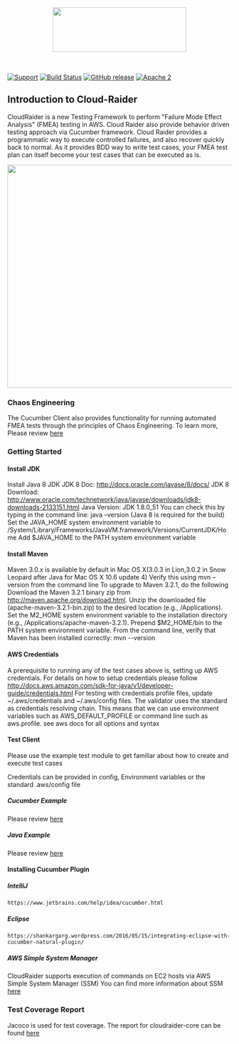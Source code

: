<div align="center">
  <img width="300" height="100"
    src="./docs/images/cloudraider-logo.png">
</div>

<BR></BR>
[![Support](https://badges.gitter.im/intuit/cloudraider.svg)](https://gitter.im/CloudRaider/community?utm_source=badge&utm_medium=badge&utm_campaign=pr-badge&utm_content=badge)
[![Build Status](https://travis-ci.com/intuit/CloudRaider.svg?branch=master)](https://travis-ci.com/intuit/CloudRaider)
[![GitHub release](https://img.shields.io/github/release/intuit/CloudRaider.svg)](https://github.com/intuit/CloudRaider/releases)
[![Apache 2](http://img.shields.io/badge/license-Apache%202-brightgreen.svg)](http://www.apache.org/licenses/LICENSE-2.0)
## Introduction to Cloud-Raider 

CloudRaider is a new Testing Framework to perform "Failure Mode Effect Analysis" (FMEA) testing in AWS.  Cloud Raider also provide behavior driven testing approach via Cucumber framework. Cloud Raider provides a programmatic way to execute controlled failures, and also recover quickly back to normal. As it provides BDD way to write test cases, your FMEA test plan can itself become your test cases that can be executed as is.

<div align="center">
  <img width="800" height="500"
    src="./docs/images/overview.png">
</div>

### Chaos Engineering ###
The Cucumber Client also provides functionality for running automated FMEA tests through the principles of Chaos Engineering. 
To learn more, Please review [here](https://principlesofchaos.org/)

### Getting Started ##

#### Install JDK ###

Install Java 8 JDK
JDK 8 Doc: http://docs.oracle.com/javase/8/docs/
JDK 8 Download: http://www.oracle.com/technetwork/java/javase/downloads/jdk8-downloads-2133151.html
Java Version: JDK 1.8.0_51
You can check this by typing in the command line: java –version (Java 8 is required for the build)
Set the JAVA_HOME system environment variable to /System/Library/Frameworks/JavaVM.framework/Versions/CurrentJDK/Home
Add $JAVA_HOME to the PATH system environment variable
#### Install Maven ###

Maven 3.0.x is available by default in Mac OS X(3.0.3 in Lion,3.0.2 in Snow Leopard after Java for Mac OS X 10.6 update 4)
Verify this using mvn –version from the command line
To upgrade to Maven 3.2.1, do the following
Download the Maven 3.2.1 binary zip from http://maven.apache.org/download.html.
Unzip the downloaded file (apache-maven-3.2.1-bin.zip) to the desired location (e.g., /Applications).
Set the M2_HOME system environment variable to the installation directory (e.g., /Applications/apache-maven-3.2.1).
Prepend $M2_HOME/bin to the PATH system environment variable.
From the command line, verify that Maven has been installed correctly: mvn --version

#### AWS Credentials ###
A prerequisite to running any of the test cases above is, setting up AWS credentials. For details on how to setup credentials please follow http://docs.aws.amazon.com/sdk-for-java/v1/developer-guide/credentials.html
For testing with credentials profile files, update ~/.aws/credentials and ~/.aws/config files.
The validator uses the standard as credentials resolving chain. This means that we can use environment variables such as AWS_DEFAULT_PROFILE or command line such as aws.profile. see aws docs for all options and syntax


#### Test Client  ###
Please use the example test module to get familiar about how to create and execute test cases

Credentials can be provided in config, Environment variables or the standard .aws/config file

##### Cucumber Example
Please review [here](cucumber-example/README.md)

##### Java Example
Please review [here](java-example/README.md)

#### Installing Cucumber Plugin ###
##### IntelliJ
    https://www.jetbrains.com/help/idea/cucumber.html
##### Eclipse
    https://shankargarg.wordpress.com/2016/05/15/integrating-eclipse-with-cucumber-natural-plugin/

##### AWS Simple System Manager
CloudRaider supports execution of commands on EC2 hosts via AWS Simple System Manager (SSM)
You can find more information about SSM [here](https://docs.aws.amazon.com/systems-manager/latest/userguide/ssm-agent.html)

### Test Coverage Report ###
Jacoco is used for test coverage. The report for cloudraider-core can be found [here](cloudraider-core/coverage-reports/jacoco/index.html)